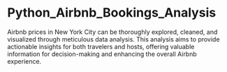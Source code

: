 # Python_Airbnb_Bookings_Analysis
Airbnb prices in New York City can be thoroughly explored, cleaned, and visualized through meticulous data analysis. This analysis aims to provide actionable insights for both travelers and hosts, offering valuable information for decision-making and enhancing the overall Airbnb experience.
